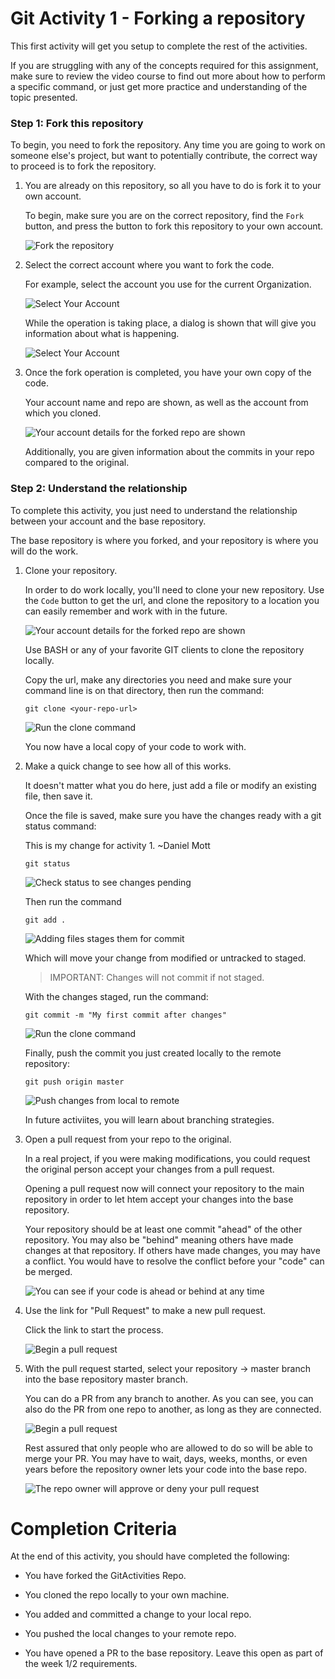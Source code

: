 # Git Activity 1 - Forking a repository

This first activity will get you setup to complete the rest of the activities.

If you are struggling with any of the concepts required for this assignment, make sure to review the video course to find out more about how to perform a specific command, or just get more practice and understanding of the topic presented.


### Step 1: Fork this repository ###
To begin, you need to fork the repository.  Any time you are going to work on someone else's project, but want to potentially contribute, the correct way to proceed is to fork the repository.

1. You are already on this repository, so all you have to do is fork it to your own account.

    To begin, make sure you are on the correct repository, find the `Fork` button, and press the button to fork this repository to your own account.

    ![Fork the repository](images/Activity1/Image0101.png)

2. Select the correct account where you want to fork the code.

    For example, select the account you use for the current Organization.

    ![Select Your Account](images/Activity1/Image0102.png)

    While the operation is taking place, a dialog is shown that will give you information about what is happening.

    ![Select Your Account](images/Activity1/Image0103.png)


3. Once the fork operation is completed, you have your own copy of the code.

    Your account name and repo are shown, as well as the account from which you cloned.

    ![Your account details for the forked repo are shown](images/Activity1/Image0104.png)  

    Additionally, you are given information about the commits in your repo compared to the original.

### Step 2: Understand the relationship ##
To complete this activity, you just need to understand the relationship between your account and the base repository.

The base repository is where you forked, and your repository is where you will do the work.

1. Clone your repository.
    
    In order to do work locally, you'll need to clone your new repository.  Use the `Code` button to get the url, and clone the repository to a location you can easily remember and work with in the future.

    ![Your account details for the forked repo are shown](images/Activity1/Image0105.png)  

    Use BASH or any of your favorite GIT clients to clone the repository locally.

    Copy the url, make any directories you need and make sure your command line is on that directory, then run the command:  

    ```
    git clone <your-repo-url>
    ```  

    ![Run the clone command](images/Activity1/Image0106.png)  

    You now have a local copy of your code to work with.

2. Make a quick change to see how all of this works.

    It doesn't matter what you do here, just add a file or modify an existing file, then save it.

    Once the file is saved, make sure you have the changes ready with a git status command: 
	
	This is my change for activity 1. ~Daniel Mott

    ```  
    git status
    ```  

    ![Check status to see changes pending](images/Activity1/Image0107.png)  

    Then run the command

    ```
    git add .
    ```

    ![Adding files stages them for commit](images/Activity1/Image0108.png) 

    Which will move your change from modified or untracked to staged.  

    >IMPORTANT: Changes will not commit if not staged.

    With the changes staged, run the command:  

    ```  
    git commit -m "My first commit after changes"
    ```  
    ![Run the clone command](images/Activity1/Image0109.png)  

    Finally, push the commit you just created locally to the remote repository:  

    ```
    git push origin master
    ```
    ![Push changes from local to remote](images/Activity1/Image0110.png)  

    In future activiites, you will learn about branching strategies.

3. Open a pull request from your repo to the original.

    In a real project, if you were making modifications, you could request the original person accept your changes from a pull request.

    Opening a pull request now will connect your repository to the main repository in order to let htem accept your changes into the base repository. 

    Your repository should be at least one commit "ahead" of the other repository.  You may also be "behind" meaning others have made changes at that repository.  If others have made changes, you may have a conflict.  You would have to resolve the conflict before your "code" can be merged.

    ![You can see if your code is ahead or behind at any time](images/Activity1/Image0111.png)  

1. Use the link for "Pull Request" to make a new pull request.

    Click the link to start the process.

    ![Begin a pull request](images/Activity1/Image0112.png)

2. With the pull request started, select your repository -> master branch into the base repository master branch.

    You can do a PR from any branch to another.  As you can see, you can also do the PR from one repo to another, as long as they are connected.  

    ![Begin a pull request](images/Activity1/Image0113.png)

    Rest assured that only people who are allowed to do so will be able to merge your PR.  You may have to wait, days, weeks, months, or even years before the repository owner lets your code into the base repo.  

    ![The repo owner will approve or deny your pull request](images/Activity1/Image0114.png)


# Completion Criteria #
At the end of this activity, you should have completed the following:   

*   You have forked the GitActivities Repo.  

*   You cloned the repo locally to your own machine.  

*   You added and committed a change to your local repo.

*   You pushed the local changes to your remote repo.

*   You have opened a PR to the base repository.  Leave this open as part of the week 1/2 requirements.